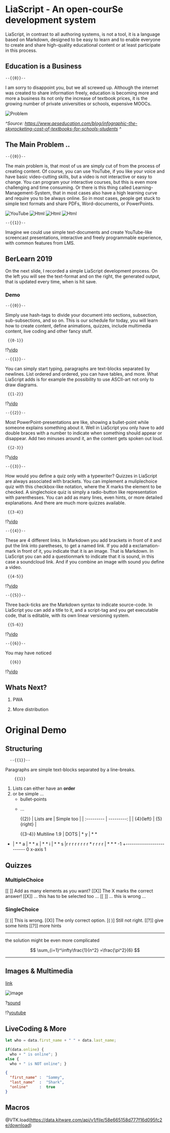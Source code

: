 <!--
author:   Yo
email:    your@email.com
version:  0.1.0
language: en
narrator: US English Female

import: https://raw.githubusercontent.com/liaTemplates/vtk/master/README.md

-->


# LiaScript - An open-courSe development system


LiaScript, in contrast to all authoring systems, is not a tool, it is a language
based on Markdown, designed to be easy to learn and to enable everyone to create
and share high-quality educational content or at least participate in this
process.

## Education is a Business

    --{{0}}--
I am sorry to disappoint you, but we all screwed up. Although the internet was
created to share information freely, education is becoming more and more a
business its not only the increase of textbook prices, it is the growing number
of private universities or schools, expensive MOOCs.

![Problem](img/percentage.png)<!-- style="width: 100%" -->

_^Source: https://www.aeseducation.com/blog/infographic-the-skyrocketing-cost-of-textbooks-for-schools-students ^_

## The Main Problem ..

    --{{0}}--
The main problem is, that most of us are simply cut of from the process of
creating content. Of course, you can use YouTube, if you like your voice and
have basic video-cutting skills, but a video is not interactive or easy to
change. You can program your interactive courses, but this is even more
challenging and time consuming. Or there is this thing called
Learning-Management-System, that in most cases also have a high learning curve
and require you to be always online. So in most cases, people get stuck to
simple text formats and share PDFs, Word-documents, or PowerPoints.

![YouTube](img/YouTube.png)<!--
style="width:24%"
--> ![Html](img/HTML.png)<!--
style="width:24%"
--> ![Html](img/Moodle.png)<!--
style="width:24%"
--> ![Html](img/word.png)<!--
style="width:24%"
-->

    --{{1}}--
Imagine we could use simple text-documents and create YouTube-like screencast
presentations, interactive and freely programmable experience, with common
features from LMS.


## BerLearn 2019

On the next slide, I recorded a simple LiaScript development process. On the
left you will see the text-format and on the right, the generated output, that
is updated every time, when is hit save.

### Demo

    --{{0}}--
Simply use hash-tags to divide your document into sections, subsection,
sub-subsections, and so on. This is our schedule for today, you will learn how
to create content, define animations, quizzes, include multimedia content, live
coding and other fancy stuff.

     {{0-1}}
!?[vido](vid/BerLearn1.mp4?1)<!-- autoplay="autoplay" style="width:100%" -->


    --{{1}}--
You can simply start typing, paragraphs are text-blocks separated by newlines.
List ordered and ordered, you can have tables, and more. What LiaScript adds
is for example the possibility to use ASCII-art not only to draw diagrams.

     {{1-2}}
!?[vido](vid/BerLearn2.mp4?2)<!-- autoplay="autoplay" style="width:100%" -->

    --{{2}}--
Most PowerPoint-presentations are like, showing a bullet-point while someone
explains something about it. Well in LiaScript you only have to add double
braces with a number to indicate when something should appear or disappear. Add
two minuses around it, an the content gets spoken out loud.

     {{2-3}}
!?[vido](vid/BerLearn3.mp4?3)<!-- autoplay="autoplay" style="width:100%" -->


    --{{3}}--
How would you define a quiz only with a typewriter? Quizzes in LiaScript are
always associated with brackets. You can implement a muliplechoice quiz with
this checkbox-like notation, where the X marks the element to be checked.
A singlechoice quiz is simply a radio-button like representation with
parenthesses. You can add as many lines, even hints, or more detailed
explanations. And there are much more quizzes available.

     {{3-4}}
!?[vido](vid/BerLearn4.mp4?4)<!-- autoplay="autoplay" style="width:100%" -->


    --{{4}}--
These are 4 different links. In Markdown you add brackets in front of it and put
the link into paretheses, to get a named link. If you add a exclamation-mark in
front of it, you indicate that it is an image. That is Markdown. In LiaScript
you can add a questionmark to indicate that it is sound, in this case a
soundcloud link. And if you combine an image with sound you define a video.

     {{4-5}}
!?[vido](vid/BerLearn5.mp4)<!-- autoplay="autoplay" style="width:100%" -->


    --{{5}}--
Three back-ticks are the Markdown syntax to indicate source-code. In LiaScript
you can add a title to it, and a script-tag and you get executable code, that is
editable, with its own linear versioning system.

     {{5-6}}
!?[vido](vid/BerLearn6.mp4)<!-- autoplay="autoplay" style="width:100%" -->


    --{{6}}--
You may have noticed


      {{6}}
!?[vido](vid/BerLearn7.mp4)<!-- autoplay="autoplay" style="width:100%" -->


## Whats Next?


1. PWA

2. More distribution


# Original Demo

## Structuring

      --{{1}}--
Paragraphs are simple
text-blocks separated
by a line-breaks.

        {{1}}
1. Lists can either
   have an **order**
2. or be simple ...
   * bullet-points
   + ...



        {{2}}
| Lists are  | Simple too |
| :--------- | ---------: |
| {4}{left}  | {5}{right} |


        {{3-4}}
                     Multiline
1.9 |    DOTS
    |        *
  y |     *     *
  - |    *       *
  a |   *         *
  x |  *           *
  i | *             *
  s |r r r r r r r r * r r r r
    |                   * *  *
 -1 +-------------------------
    0         x-axis         1


## Quizzes



### MultipleChoice

[[ ]] Add as many elements as you want?
[[X]] The X marks the correct answer!
[[X]] ... this has to be selected too ...
[[ ]] ... this is wrong ...

### SingleChoice

[( )] This is wrong.
[(X)] The only correct option.
[( )] Still not right.
[[?]] give some hints
[[?]] more hints
*********************

the solution might
be even more complicated

$$
   \sum_{i=1}^\infty\frac{1}{n^2}
        =\frac{\pi^2}{6}
$$

*********************

## Images & Multimedia

[link](https://de.wikipedia.org/wiki/Alexander_von_Humboldt)

![image](https://upload.wikimedia.org/wikipedia/commons/f/f3/AvHumboldt.jpg)

?[sound](https://soundcloud.com/bonifansius/bedtime-baby-lullaby-classical-music-mozart-bach-beethoven-pachelbel-sleep-music-1-hour)

!?[youtube](https://www.youtube.com/watch?v=8pTEmbeENF4)


## LiveCoding & More

``` js     +EvalScript.js
let who = data.first_name + " " + data.last_name;

if(data.online) {
  who + " is online"; }
else {
  who + " is NOT online"; }
```
``` json    +Data.json
{
  "first_name" :  "Sammy",
  "last_name"  :  "Shark",
  "online"     :  true
}
```
<script>
  // insert the JSON dataset into the local variable data
  let data = @input(1);

  // eval the script that uses this dataset
  eval(`@input(0)`);
</script>


## Macros

@VTK.load(https://data.kitware.com/api/v1/file/58e665158d777f16d095fc2e/download)

